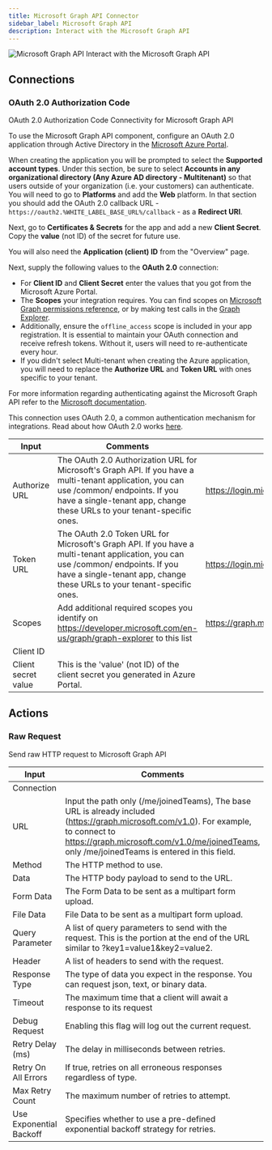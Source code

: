 ```yaml
---
title: Microsoft Graph API Connector
sidebar_label: Microsoft Graph API
description: Interact with the Microsoft Graph API
---
```


![Microsoft Graph API](./assets/ms-graph-api.png#connector-icon)
Interact with the Microsoft Graph API

## Connections

### OAuth 2.0 Authorization Code

OAuth 2.0 Authorization Code Connectivity for Microsoft Graph API

To use the Microsoft Graph API component, configure an OAuth 2.0 application through Active Directory in the [Microsoft Azure Portal](https://portal.azure.com/#home).

When creating the application you will be prompted to select the **Supported account types**.
Under this section, be sure to select **Accounts in any organizational directory (Any Azure AD directory - Multitenant)** so that users outside of your organization (i.e. your customers) can authenticate.
You will need to go to **Platforms** and add the **Web** platform.
In that section you should add the OAuth 2.0 callback URL - `https://oauth2.%WHITE_LABEL_BASE_URL%/callback` - as a **Redirect URI**.

Next, go to **Certificates & Secrets** for the app and add a new **Client Secret**.
Copy the **value** (not ID) of the secret for future use.

You will also need the **Application (client) ID** from the "Overview" page.

Next, supply the following values to the **OAuth 2.0** connection:

- For **Client ID** and **Client Secret** enter the values that you got from the Microsoft Azure Portal.
- The **Scopes** your integration requires.
  You can find scopes on [Microsoft Graph permissions reference](https://learn.microsoft.com/en-us/graph/permissions-reference), or by making test calls in the [Graph Explorer](https://developer.microsoft.com/en-us/graph/graph-explorer).
- Additionally, ensure the `offline_access` scope is included in your app registration. It is essential to maintain your OAuth connection and receive refresh tokens. Without it, users will need to re-authenticate every hour.
- If you didn't select Multi-tenant when creating the Azure application, you will need to replace the **Authorize URL** and **Token URL** with ones specific to your tenant.

For more information regarding authenticating against the Microsoft Graph API refer to the [Microsoft documentation](https://docs.microsoft.com/en-us/graph/auth-v2-user).

This connection uses OAuth 2.0, a common authentication mechanism for integrations.
Read about how OAuth 2.0 works [here](../oauth2.md).

| Input               | Comments                                                                                                                                                                                                            | Default                                                        |
| ------------------- | ------------------------------------------------------------------------------------------------------------------------------------------------------------------------------------------------------------------- | -------------------------------------------------------------- |
| Authorize URL       | The OAuth 2.0 Authorization URL for Microsoft's Graph API. If you have a multi-tenant application, you can use /common/ endpoints. If you have a single-tenant app, change these URLs to your tenant-specific ones. | https://login.microsoftonline.com/common/oauth2/v2.0/authorize |
| Token URL           | The OAuth 2.0 Token URL for Microsoft's Graph API. If you have a multi-tenant application, you can use /common/ endpoints. If you have a single-tenant app, change these URLs to your tenant-specific ones.         | https://login.microsoftonline.com/common/oauth2/v2.0/token     |
| Scopes              | Add additional required scopes you identify on https://developer.microsoft.com/en-us/graph/graph-explorer to this list                                                                                              | https://graph.microsoft.com/User.Read.All offline_access       |
| Client ID           |                                                                                                                                                                                                                     |                                                                |
| Client secret value | This is the 'value' (not ID) of the client secret you generated in Azure Portal.                                                                                                                                    |                                                                |

## Actions

### Raw Request

Send raw HTTP request to Microsoft Graph API

| Input                   | Comments                                                                                                                                                                                                                               | Default |
| ----------------------- | -------------------------------------------------------------------------------------------------------------------------------------------------------------------------------------------------------------------------------------- | ------- |
| Connection              |                                                                                                                                                                                                                                        |         |
| URL                     | Input the path only (/me/joinedTeams), The base URL is already included (https://graph.microsoft.com/v1.0). For example, to connect to https://graph.microsoft.com/v1.0/me/joinedTeams, only /me/joinedTeams is entered in this field. |         |
| Method                  | The HTTP method to use.                                                                                                                                                                                                                |         |
| Data                    | The HTTP body payload to send to the URL.                                                                                                                                                                                              |         |
| Form Data               | The Form Data to be sent as a multipart form upload.                                                                                                                                                                                   |         |
| File Data               | File Data to be sent as a multipart form upload.                                                                                                                                                                                       |         |
| Query Parameter         | A list of query parameters to send with the request. This is the portion at the end of the URL similar to ?key1=value1&key2=value2.                                                                                                    |         |
| Header                  | A list of headers to send with the request.                                                                                                                                                                                            |         |
| Response Type           | The type of data you expect in the response. You can request json, text, or binary data.                                                                                                                                               | json    |
| Timeout                 | The maximum time that a client will await a response to its request                                                                                                                                                                    |         |
| Debug Request           | Enabling this flag will log out the current request.                                                                                                                                                                                   | false   |
| Retry Delay (ms)        | The delay in milliseconds between retries.                                                                                                                                                                                             | 0       |
| Retry On All Errors     | If true, retries on all erroneous responses regardless of type.                                                                                                                                                                        | false   |
| Max Retry Count         | The maximum number of retries to attempt.                                                                                                                                                                                              | 0       |
| Use Exponential Backoff | Specifies whether to use a pre-defined exponential backoff strategy for retries.                                                                                                                                                       | false   |
